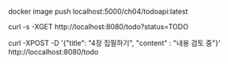 docker image push localhost:5000/ch04/todoapi:latest 

curl -s -XGET http://localhost:8080/todo?status=TODO

curl -XPOST -D '{"title": "4장 집필하기", "content" : "내용 검토 중"}' http://loccalhost:8080/todo